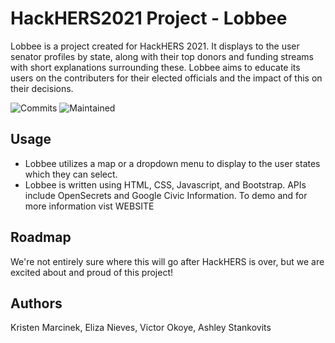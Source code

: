 # HackHERS2021 Project - Lobbee

Lobbee is a project created for HackHERS 2021. It displays to the user senator profiles by state, along with their top donors and funding streams with short explanations surrounding these. Lobbee aims to educate its users on the contributers for their elected officials and the impact of this on their decisions.

![Commits](https://img.shields.io/github/last-commit/dragonhaert/HackHERS2021/main)
![Maintained](https://img.shields.io/maintenance/yes/2021)

## Usage

* Lobbee utilizes a map or a dropdown menu to display to the user states which they can select.
* Lobbee is written using HTML, CSS, Javascript, and Bootstrap. APIs include OpenSecrets and Google Civic Information. To demo and for more information vist WEBSITE

## Roadmap

We're not entirely sure where this will go after HackHERS is over, but we are excited about and proud of this project!

## Authors

Kristen Marcinek, Eliza Nieves, Victor Okoye, Ashley Stankovits
